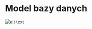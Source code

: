 # Model bazy danych

![alt text](https://github.com/mskwarska/ProjektowanieSerwisow/blob/master/db_schema.png)
